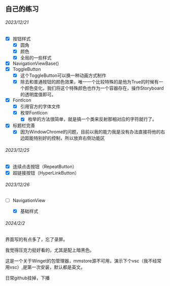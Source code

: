 ## 自己的练习

###### 2023/12/21

- [x] 按钮样式
  - [x] 圆角
  - [x] 颜色
  - [x] 全局的一些样式
- [x] NavigationViewBase()
- [x] ToggleButton
  - [x] 这个ToggleButton可以换一种动画方式制作
  - [x] 除去和普通按钮的颜色效果，唯一一个比较特殊的是他为True的时候有一个颜色变化，我们将这个特殊颜色也作为一个容器存在，操作Storyboard的透明度值即可。
- [x] FontIcon
  - [x] 引用官方的字体文件
  - [x] 枚举FontIcon
    - [x] 枚举的方法很简单，就是搞一个类来反射那相对应的字符就行了。
- [x] 标题栏完善
  - [x] 因为WindowChrome的问题，目前以我的能力我是没有办法直接将他的右边距能特别好的控制，所以放弃右侧功能区

###### 2023/12/25

- [x] 连续点击按钮（RepeatButton）
- [x] 超链接按钮（HyperLinkButton）

###### 2023/12/26

- [ ] NavigationView
  - [x] 基础样式 





###### 2024/2/2

界面写的有点多了，忘了录屏。

我觉得压克力挺好看的，尤其是配上暗黑色。

这是一个关于Winget的包管理器，mmstore源不可用，演示下个vsc（我不经常用vsc）,是第一次安装，默认都是英文。

日常github挂掉，下播
